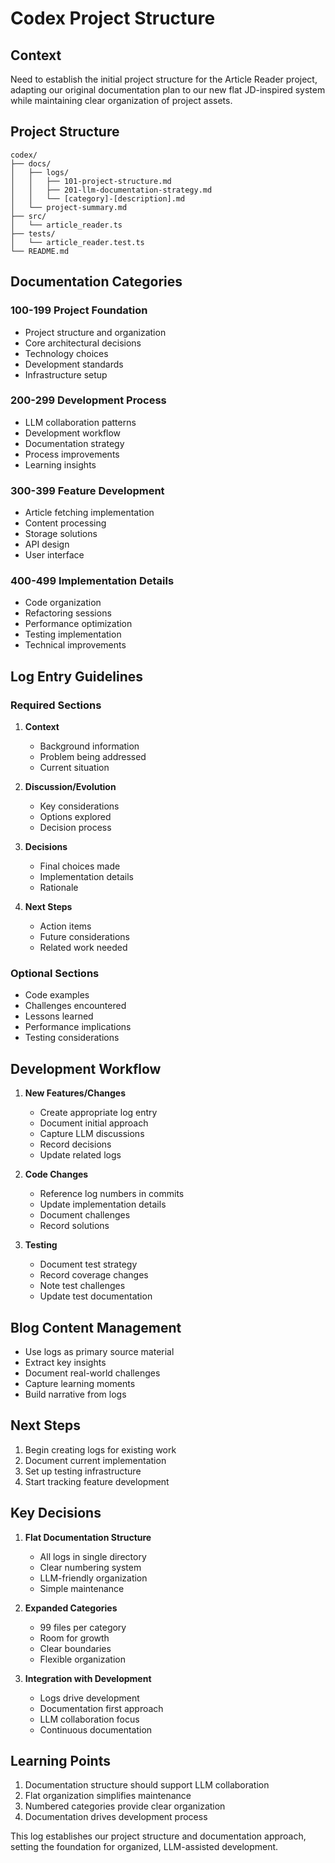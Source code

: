 # Codex Project Structure

## Context

Need to establish the initial project structure for the Article Reader project, adapting our original documentation plan to our new flat JD-inspired system while maintaining clear organization of project assets.

## Project Structure

```shell
codex/
├── docs/
│   ├── logs/
│   │   ├── 101-project-structure.md
│   │   ├── 201-llm-documentation-strategy.md
│   │   └── [category]-[description].md
│   └── project-summary.md
├── src/
│   └── article_reader.ts
├── tests/
│   └── article_reader.test.ts
└── README.md
```

## Documentation Categories

### 100-199 Project Foundation

- Project structure and organization
- Core architectural decisions
- Technology choices
- Development standards
- Infrastructure setup

### 200-299 Development Process

- LLM collaboration patterns
- Development workflow
- Documentation strategy
- Process improvements
- Learning insights

### 300-399 Feature Development

- Article fetching implementation
- Content processing
- Storage solutions
- API design
- User interface

### 400-499 Implementation Details

- Code organization
- Refactoring sessions
- Performance optimization
- Testing implementation
- Technical improvements

## Log Entry Guidelines

### Required Sections

1. **Context**
   - Background information
   - Problem being addressed
   - Current situation

2. **Discussion/Evolution**
   - Key considerations
   - Options explored
   - Decision process

3. **Decisions**
   - Final choices made
   - Implementation details
   - Rationale

4. **Next Steps**
   - Action items
   - Future considerations
   - Related work needed

### Optional Sections

- Code examples
- Challenges encountered
- Lessons learned
- Performance implications
- Testing considerations

## Development Workflow

1. **New Features/Changes**
   - Create appropriate log entry
   - Document initial approach
   - Capture LLM discussions
   - Record decisions
   - Update related logs

2. **Code Changes**
   - Reference log numbers in commits
   - Update implementation details
   - Document challenges
   - Record solutions

3. **Testing**
   - Document test strategy
   - Record coverage changes
   - Note test challenges
   - Update test documentation

## Blog Content Management

- Use logs as primary source material
- Extract key insights
- Document real-world challenges
- Capture learning moments
- Build narrative from logs

## Next Steps

1. Begin creating logs for existing work
2. Document current implementation
3. Set up testing infrastructure
4. Start tracking feature development

## Key Decisions

1. **Flat Documentation Structure**
   - All logs in single directory
   - Clear numbering system
   - LLM-friendly organization
   - Simple maintenance

2. **Expanded Categories**
   - 99 files per category
   - Room for growth
   - Clear boundaries
   - Flexible organization

3. **Integration with Development**
   - Logs drive development
   - Documentation first approach
   - LLM collaboration focus
   - Continuous documentation

## Learning Points

1. Documentation structure should support LLM collaboration
2. Flat organization simplifies maintenance
3. Numbered categories provide clear organization
4. Documentation drives development process

This log establishes our project structure and documentation approach, setting the foundation for organized, LLM-assisted development.